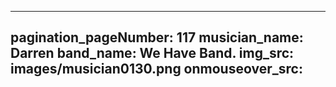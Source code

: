 ------
pagination_pageNumber: 117
musician_name: Darren
band_name: We Have Band.
img_src: images/musician0130.png
onmouseover_src: 
------